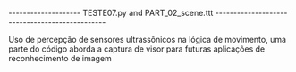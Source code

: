 -------------------- TESTE07.py and PART_02_scene.ttt -----------------------------------------------

Uso de percepção de sensores ultrassônicos na lógica de movimento, uma parte do código aborda a captura de visor para futuras aplicações de reconhecimento de imagem
